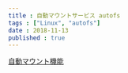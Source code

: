 ```yaml
---
title : 自動マウントサービス autofs
tags : ["Linux", "autofs"]
date : 2018-11-13
published : true
---
```



[自動マウント機能](https://access.redhat.com/documentation/ja-jp/red_hat_enterprise_linux/6/html/storage_administration_guide/s2-nfs-config-autofs)
